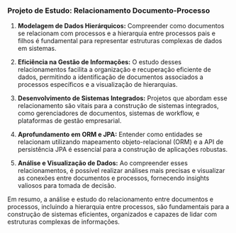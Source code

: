 ### Projeto de Estudo: Relacionamento Documento-Processo

1. **Modelagem de Dados Hierárquicos:** Compreender como documentos se relacionam com processos e a hierarquia entre processos pais e filhos é fundamental para representar estruturas complexas de dados em sistemas.

2. **Eficiência na Gestão de Informações:** O estudo desses relacionamentos facilita a organização e recuperação eficiente de dados, permitindo a identificação de documentos associados a processos específicos e a visualização de hierarquias.

3. **Desenvolvimento de Sistemas Integrados:** Projetos que abordam esse relacionamento são vitais para a construção de sistemas integrados, como gerenciadores de documentos, sistemas de workflow, e plataformas de gestão empresarial.

4. **Aprofundamento em ORM e JPA:** Entender como entidades se relacionam utilizando mapeamento objeto-relacional (ORM) e a API de persistência JPA é essencial para a construção de aplicações robustas.

5. **Análise e Visualização de Dados:** Ao compreender esses relacionamentos, é possível realizar análises mais precisas e visualizar as conexões entre documentos e processos, fornecendo insights valiosos para tomada de decisão.

Em resumo, a análise e estudo do relacionamento entre documentos e processos, incluindo a hierarquia entre processos, são fundamentais para a construção de sistemas eficientes, organizados e capazes de lidar com estruturas complexas de informações.
